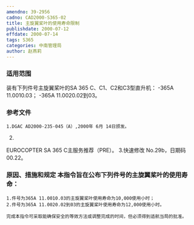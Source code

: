 ```yaml
---
amendno: 39-2956
cadno: CAD2000-S365-02
title: 主旋翼桨叶的使用寿命限制
publishdate: 2000-07-12
effdate: 2000-07-14
tags: S365
categories: 中南管理局
author: 赵燕莉
---
```


### 适用范围 
装有下列件号主旋翼桨叶的SA 365 C、C1、C2和C3型直升机： -365A 11.0010.03； -365A 11.0020.02到03。

### 参考文件
    1.DGAC AD2000-235-045（A）,2000年 6月 14日颁发。 
2.
EUROCOPTER SA 365 C主服务推荐（PRE）。
    3.快速修改 No.29b，日期码 00.22。


### 原因、措施和规定 本指令旨在公布下列件号的主旋翼桨叶的使用寿命： 
    1.件号为365A 11.0010.03的主旋翼桨叶使用寿命为10,000使用小时； 
    2.件号为365A 11.0020.02到03的主旋翼桨叶使用寿命为12,000使用小时。 

    完成本指令可采取能确保安全的等效方法或调整完成的时间，但必须得到适航当局的批准。

